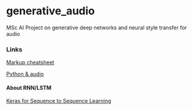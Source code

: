 # generative_audio
MSc AI Project on generative deep networks and neural style transfer for audio


### Links

[Markup cheatsheet](https://github.com/adam-p/markdown-here/wiki/Markdown-Cheatsheet#links)

[Python & audio](http://eprints.maynoothuniversity.ie/4115/1/40.pdf)

#### About RNN/LSTM

[Keras for Sequence to Sequence Learning](https://bigaidream.gitbooks.io/subsets_ml_cookbook/content/dl/theano/theano_keras_sequence2sequence.html)
